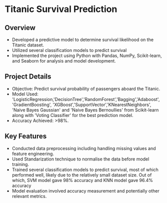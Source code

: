 # Titanic Survival Prediction

## Overview
- Developed a predictive model to determine survival likelihood on the Titanic dataset.
- Utilized several classification models to predict survival
- Implemented the project using Python with Pandas, NumPy, Scikit-learn, and Seaborn for analysis and model development.

## Project Details
- Objective: Predict survival probability of passengers aboard the Titanic.
- Model Used: 'LogisticRegression,'DecisionTree','RandomForest','Bagging','Adaboost', 'GradientBoosting', 'XGBoost','SupportVector','KNearestNeighbors',  'Naive Bayes Gaussian' and 'Naive Bayes Bernoullies' from Scikit-learn along with 'Voting Classifier' for the best prediction model.
- Accuracy Achieved: >98%.

## Key Features
- Conducted data preprocessing including handling missing values and feature engineering.
- Used Standarization technique to normalise the data before model training.
- Trained several classification models to predict survival, most of which performed well, likely due to the relatively small dataset size. Out of which, SVM model gave 98% accuracy and KNN model gave 96.4% accuracy
- Model evaluation involved accuracy measurement and potentially other relevant metrics.

